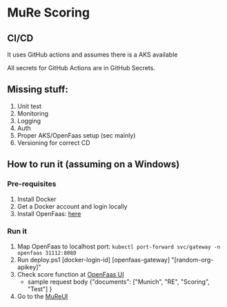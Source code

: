 # MuRe Scoring

## CI/CD

It uses GitHub actions and assumes there is a AKS available

All secrets for GitHub Actions are in GitHub Secrets.

## Missing stuff:

1. Unit test
2. Monitoring
3. Logging
4. Auth
5. Proper AKS/OpenFaas setup (sec mainly)
6. Versioning for correct CD

## How to run it (assuming on a Windows)

### Pre-requisites

1. Install Docker
2. Get a Docker account and login locally
3. Install OpenFaas: [here](https://docs.openfaas.com/deployment/kubernetes/#c-deploy-using-kubectl-and-plain-yaml-for-development-only)

### Run it

1. Map OpenFaas to localhost port: `kubectl port-forward svc/gateway -n openfaas 31112:8080`
2. Run deploy.ps1 [docker-login-id] [openfaas-gateway] "[random-org-apikey]"
3. Check score function at [OpenFaas UI](http://localhost:31112/ui/)
	- sample request body {"documents": ["Munich", "RE", "Scoring", "Test"] }
4. Go to the [MuReUI](http://localhost:31112/function/mureui)
